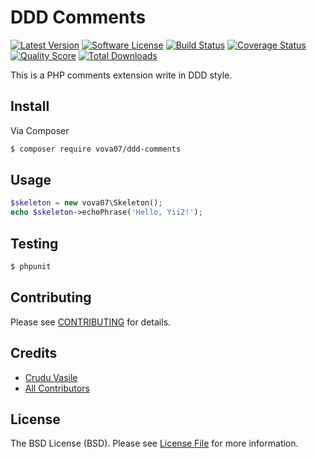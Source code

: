 # DDD Comments

[![Latest Version](https://img.shields.io/github/release/vova07/ddd-comments.svg?style=flat-square)](https://github.com/vova07/ddd-comments/releases)
[![Software License](https://img.shields.io/badge/license-MIT-brightgreen.svg?style=flat-square)](LICENSE.md)
[![Build Status](https://img.shields.io/travis/vova07/ddd-comments/master.svg?style=flat-square)](https://travis-ci.org/vova07/ddd-comments)
[![Coverage Status](https://img.shields.io/scrutinizer/coverage/g/vova07/ddd-comments.svg?style=flat-square)](https://scrutinizer-ci.com/g/vova07/ddd-comments/code-structure)
[![Quality Score](https://img.shields.io/scrutinizer/g/vova07/ddd-comments.svg?style=flat-square)](https://scrutinizer-ci.com/g/vova07/ddd-comments)
[![Total Downloads](https://img.shields.io/packagist/dt/vova07/ddd-comments.svg?style=flat-square)](https://packagist.org/packages/vova07/ddd-comments)

This is a PHP comments extension write in DDD style.

## Install

Via Composer

```bash
$ composer require vova07/ddd-comments
```

## Usage

```php
$skeleton = new vova07\Skeleton();
echo $skeleton->echoPhrase('Hello, Yii2!');
```

## Testing

```bash
$ phpunit
```

## Contributing

Please see [CONTRIBUTING](CONTRIBUTING.md) for details.

## Credits

- [Crudu Vasile](https://github.com/vova07)
- [All Contributors](../../contributors)

## License

The BSD License (BSD). Please see [License File](LICENSE.md) for more information.